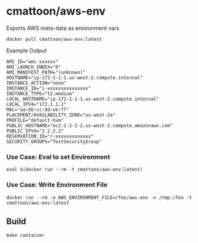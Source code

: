 cmattoon/aws-env
================

Exports AWS meta-data as environment vars

    docker pull cmattoon/aws-env:latest


Example Output
```
AMI_ID="ami-xxxxxx"
AMI_LAUNCH_INDEX="0"
AMI_MANIFEST_PATH="(unknown)"
HOSTNAME="ip-172-1-1-1.us-west-2.compute.internal"
INSTANCE_ACTION="none"
INSTANCE_ID="i-xxxxxxxxxxxxxxx"
INSTANCE_TYPE="t2.medium"
LOCAL_HOSTNAME="ip-172-1-1-1.us-west-2.compute.internal"
LOCAL_IPV4="172.1.1.1"
MAC="aa:bb:cc:dd:ee:ff"
PLACEMENT/AVAILABILITY_ZONE="us-west-2a"
PROFILE="default-hvm"
PUBLIC_HOSTNAME="ec2-2-2-2-2.us-west-2.compute.amazonaws.com"
PUBLIC_IPV4="2.2.2.2"
RESERVATION_ID="r-xxxxxxxxxxxxx"
SECURITY_GROUPS="TestSecurityGroup"
```


### Use Case: Eval to set Environment

    eval $(docker run --rm -t cmattoon/aws-env:latest)


### Use Case: Write Environment File

    docker run --rm -e AWS_ENVIRONMENT_FILE=/foo/aws.env -v /tmp:/foo -t cmattoon/aws-env:latest


## Build

    make container

